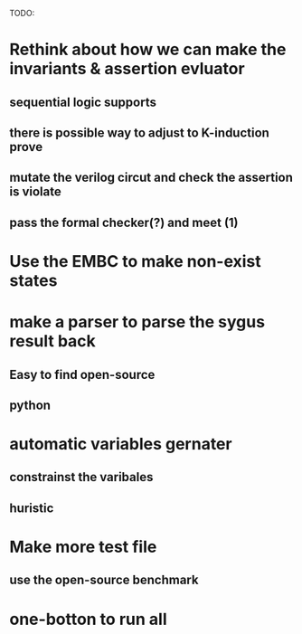 TODO:
# Rethink about how we can make the invariants & assertion evluator

## sequential logic supports
## there is possible way to adjust to K-induction prove
## mutate the verilog circut and check the assertion is violate
## pass the formal checker(?) and meet (1)

# Use the EMBC to make non-exist states


# make a parser to parse the sygus result back
## Easy to find open-source
## python


# automatic variables gernater
## constrainst the varibales
## huristic

# Make more test file
## use the open-source benchmark

# one-botton to run all